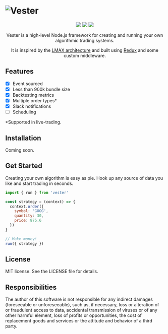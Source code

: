 # ![Vester](https://fhqvst.github.io/vester/images/vester-splash.svg)

<p align="center">
  <img src="https://img.shields.io/travis/fhqvst/vester.svg">
  <img src="https://img.shields.io/david/fhqvst/vester.svg">
  <img src="https://img.shields.io/npm/v/vester.svg">
</p>

<p align="center">
  Vester is a high-level Node.js framework for creating and running your own algorithmic trading systems.
</p>
<p align="center">
  It is inspired by the <a href="https://martinfowler.com/articles/lmax.html">LMAX architecture</a> and built using <a href="http://redux.js.org">Redux</a> and some custom middleware.
</p>

## Features
- [x] Event sourced
- [x] Less than 900k bundle size
- [x] Backtesting metrics
- [x] Multiple order types*
- [x] Slack notifications
- [ ] Scheduling

\*Supported in live-trading.

## Installation
Coming soon.

## Get Started

Creating your own algorithm is easy as pie. Hook up any source of data you like and start trading in seconds.

```javascript
import { run } from 'vester'

const strategy = (context) => {
  context.order({
    symbol: 'GOOG',
    quantity: 30,
    price: 875.6
  })
}

// Make money!
run({ strategy })
```

## License

MIT license. See the LICENSE file for details.

## Responsibilities

The author of this software is not responsible for any indirect damages (foreseeable or unforeseeable), such as, if necessary, loss or alteration of or fraudulent access to data, accidental transmission of viruses or of any other harmful element, loss of profits or opportunities, the cost of replacement goods and services or the attitude and behavior of a third party.

